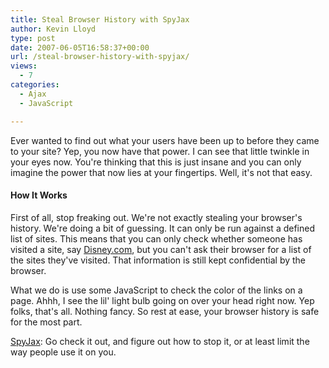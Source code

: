 ```yaml
---
title: Steal Browser History with SpyJax
author: Kevin Lloyd
type: post
date: 2007-06-05T16:58:37+00:00
url: /steal-browser-history-with-spyjax/
views:
  - 7
categories:
  - Ajax
  - JavaScript

---
```

Ever wanted to find out what your users have been up to before they came to your site? Yep, you now have that power. I can see that little twinkle in your eyes now. You're thinking that this is just insane and you can only imagine the power that now lies at your fingertips. Well, it's not that easy.

#### How It Works

First of all, stop freaking out. We're not exactly stealing your browser's history. We're doing a bit of guessing. It can only be run against a defined list of sites. This means that you can only check whether someone has visited a site, say [Disney.com][1], but you can't ask their browser for a list of the sites they've visited. That information is still kept confidential by the browser.

What we do is use some JavaScript to check the color of the links on a page. Ahhh, I see the lil' light bulb going on over your head right now. Yep folks, that's all. Nothing fancy. So rest at ease, your browser history is safe for the most part.

[SpyJax][2]: Go check it out, and figure out how to stop it, or at least limit the way people use it on you.

 [1]: http://www.disney.com
 [2]: http://www.techtalkz.com/news/Security/Spyjax-Your-browser-history-is-not-private.html